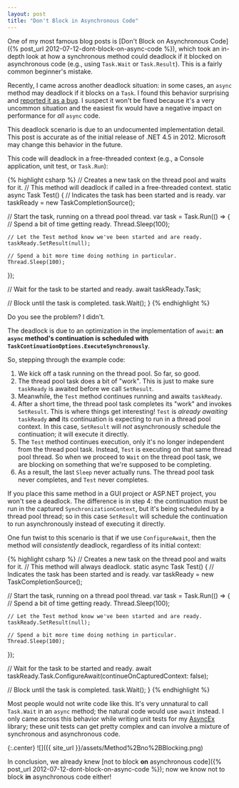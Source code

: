 ```yaml
---
layout: post
title: "Don't Block in Asynchronous Code"
---
```

One of my most famous blog posts is [Don't Block on Asynchronous Code]({% post_url 2012-07-12-dont-block-on-async-code %}), which took an in-depth look at how a synchronous method could deadlock if it blocked on asynchronous code (e.g., using `Task.Wait` or `Task.Result`). This is a fairly common beginner's mistake.

Recently, I came across another deadlock situation: in some cases, an `async` method may deadlock if it blocks on a `Task`. I found this behavior surprising and [reported it as a bug](https://connect.microsoft.com/VisualStudio/feedback/details/769322/waiting-on-task-can-deadlock-in-free-threaded-context). I suspect it won't be fixed because it's a very uncommon situation and the easiest fix would have a negative impact on performance for _all_ `async` code.

<div class="alert alert-danger" markdown="1">
<i class="fa fa-exclamation-triangle fa-3x pull-left"></i>

This deadlock scenario is due to an undocumented implementation detail. This post is accurate as of the initial release of .NET 4.5 in 2012. Microsoft may change this behavior in the future.
</div>

This code will deadlock in a free-threaded context (e.g., a Console application, unit test, or `Task.Run`):

{% highlight csharp %}
// Creates a new task on the thread pool and waits for it.
// This method will deadlock if called in a free-threaded context.
static async Task Test()
{
  // Indicates the task has been started and is ready.
  var taskReady = new TaskCompletionSource<object>();

  // Start the task, running on a thread pool thread.
  var task = Task.Run(() =>
  {
    // Spend a bit of time getting ready.
    Thread.Sleep(100);

    // Let the Test method know we've been started and are ready.
    taskReady.SetResult(null);

    // Spend a bit more time doing nothing in particular.
    Thread.Sleep(100);
  });

  // Wait for the task to be started and ready.
  await taskReady.Task;

  // Block until the task is completed.
  task.Wait();
}
{% endhighlight %}

Do you see the problem? I didn't.

The deadlock is due to an optimization in the implementation of `await`: **an `async` method's continuation is scheduled with `TaskContinuationOptions.ExecuteSynchronously`**.

So, stepping through the example code:

1. We kick off a task running on the thread pool. So far, so good.
1. The thread pool task does a bit of "work". This is just to make sure `taskReady` is awaited before we call `SetResult`.
1. Meanwhile, the `Test` method continues running and awaits `taskReady`.
1. After a short time, the thread pool task completes its "work" and invokes `SetResult`. This is where things get interesting! `Test` is _already awaiting_ `taskReady` **and** its continuation is expecting to run in a thread pool context. In this case, `SetResult` will _not_ asynchronously schedule the continuation; it will execute it directly.
1. The `Test` method continues execution, only it's no longer independent from the thread pool task. Instead, `Test` is executing on that same thread pool thread. So when we proceed to `Wait` on the thread pool task, we are blocking on something that we're supposed to be completing.
1. As a result, the last `Sleep` never actually runs. The thread pool task never completes, and `Test` never completes.

If you place this same method in a GUI project or ASP.NET project, you won't see a deadlock. The difference is in step 4: the continuation must be run in the captured `SynchronizationContext`, but it's being scheduled by a thread pool thread; so in this case `SetResult` will schedule the continuation to run asynchronously instead of executing it directly.

One fun twist to this scenario is that if we use `ConfigureAwait`, then the method will _consistently_ deadlock, regardless of its initial context:

{% highlight csharp %}
// Creates a new task on the thread pool and waits for it.
// This method will always deadlock.
static async Task Test()
{
  // Indicates the task has been started and is ready.
  var taskReady = new TaskCompletionSource<object>();

  // Start the task, running on a thread pool thread.
  var task = Task.Run(() =>
  {
    // Spend a bit of time getting ready.
    Thread.Sleep(100);

    // Let the Test method know we've been started and are ready.
    taskReady.SetResult(null);

    // Spend a bit more time doing nothing in particular.
    Thread.Sleep(100);
  });

  // Wait for the task to be started and ready.
  await taskReady.Task.ConfigureAwait(continueOnCapturedContext: false);

  // Block until the task is completed.
  task.Wait();
}
{% endhighlight %}

Most people would not write code like this. It's very unnatural to call `Task.Wait` in an `async` method; the natural code would use `await` instead. I only came across this behavior while writing unit tests for my [AsyncEx](http://nitoasyncex.codeplex.com/) library; these unit tests can get pretty complex and can involve a mixture of synchronous and asynchronous code.

{:.center}
![]({{ site_url }}/assets/Method%2Bno%2BBlocking.png)  

In conclusion, we already knew [not to block **on** asynchronous code]({% post_url 2012-07-12-dont-block-on-async-code %}); now we know not to block **in** asynchronous code either!

